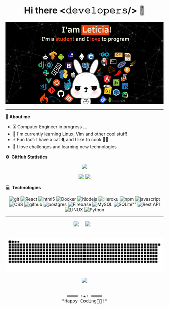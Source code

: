 <div align="center">
  <h1> Hi there <𝚍𝚎𝚟𝚎𝚕𝚘𝚙𝚎𝚛𝚜/> 👋 </h1>
</div>

<p align="center">
  <img src="Assets/background.png" justify-content="center" width="850px">
</p>

---

<b> 🤔 About me</b>
<br/>

- ⏳️ Computer Engineer in progress ...
- 🌱 I'm currently learning Linux, Vim and other cool stuff!
- ⚡ Fun fact: I have a cat 🐈️ and I like to cook 👩‍🍳️
- 💌️ I love challenges and learning new technologies

<b>:gear: &nbsp;GitHub Statistics</b>
  <br/>
  <p align="center">
    <img height="137px" src="https://github-readme-streak-stats.herokuapp.com/?user=leticiacb1&hide_border=true&theme=dark" />
  </p>
    <p align="center">
      <img height="137px" src="https://github-readme-stats.vercel.app/api?username=leticiacb1&hide_title=true&hide_border=true&show_icons=true&include_all_commits=true&count_private=true&line_height=21&theme=dark" /> <img height="137px" src="https://github-readme-stats.vercel.app/api/top-langs/?username=leticiacb1&hide=html&hide_title=true&hide_border=true&layout=compact&langs_count=8&theme=dark" />
</p>

<b>:computer: &nbsp;Technologies</b>
<br/>

<div align="center">
  <img alt="git" src="https://img.shields.io/badge/-Git-F05032?style=flat-square&logo=git&logoColor=white" />
  <img alt="React" src="https://img.shields.io/badge/-React-45b8d8?style=flat-square&logo=react&logoColor=white" />
  <img alt="html5" src="https://img.shields.io/badge/-HTML5-E34F26?style=flat-square&logo=html5&logoColor=white" />
  <img alt="Docker" src="https://img.shields.io/badge/-Docker-46a2f1?style=flat-square&logo=docker&logoColor=white" />
  <img alt="Nodejs" src="https://img.shields.io/badge/-Nodejs-43853d?style=flat-square&logo=Node.js&logoColor=white" />
  <img alt="Heroku" src="https://img.shields.io/badge/-Heroku-430098?style=flat-square&logo=heroku&logoColor=white" />
  <img alt="npm" src="https://img.shields.io/badge/-NPM-CB3837?style=flat-square&logo=npm&logoColor=white" />
  <img alt="javascript" src="https://img.shields.io/badge/JAVASCRIPT-323330.svg?&style=flat&logo=javascript&logoColor=%23F7DF1E" />
  <img alt="CSS" src="https://img.shields.io/badge/CSS3-%231572B6.svg?&style=flat&logo=css3&logoColor=white" />
  <img alt="github" src="https://img.shields.io/badge/GITHUB-%23121011.svg?&style=flat&logo=github&logoColor=white" />
  <img alt="postgres" src="https://img.shields.io/badge/POSTGRES-%23316192.svg?&style=flat&logo=postgresql&logoColor=white" />
  <img alt="Firebase" src="https://img.shields.io/badge/FIREBASE-FFCA28.svg?&style=flat&logo=firebase&logoColor=black" />
  <img alt="MySQL" src="https://img.shields.io/badge/MARIADB-4479A1.svg?&style=flat&logo=mariadb&logoColor=white" />
  <img alt=SQLite"" src="https://img.shields.io/badge/SQLITE-003B57.svg?&style=flat&logo=sqlite&logoColor=white" />
  <img alt="Rest API" src="https://img.shields.io/badge/REST-02569B.svg?&style=flat&logo=rest&logoColor=white" />
  <img alt="LINUX" src="https://img.shields.io/badge/LINUX-FCC624?style=flat-square&logo=linux&logoColor=black" />
  <img alt="Python" src="https://img.shields.io/badge/PYTHON-3776AB.svg?&style=flat&logo=python&logoColor=white" />
</div>

---

<p align="center"> 
  <a href="mailto:leticiacoelho110@gmail.com?subject=Olá%20Leticia"><img src="https://img.shields.io/badge/gmail-%23D14836.svg?&style=for-the-badge&logo=gmail&logoColor=white" /></a>&nbsp;&nbsp;&nbsp;&nbsp;
  <a href="https://www.linkedin.com/in/leticia-co%C3%AAlho-844056212/"><img src="https://img.shields.io/badge/linkedin-%230077B5.svg?&style=for-the-badge&logo=linkedin&logoColor=white" /></a>&nbsp;&nbsp;&nbsp;&nbsp;
</p>

<br/>

<div align="center" background="None">
<img alt="contribuitions" src="https://github.com/arthus05/arthus05/blob/output/github-contribution-grid-snake.svg" />
</div>

<br/>

<div align="center">
  <img src="https://komarev.com/ghpvc/?username=leticiacb1&style=for-the-badge">
</div>
            
<!-- Footer -->
<br>

<samp>
    <p align="center">
        ════ ⋆★⋆ ════
        <br>
        "Happy Coding👨‍💻!"
    </p>
</samp>

